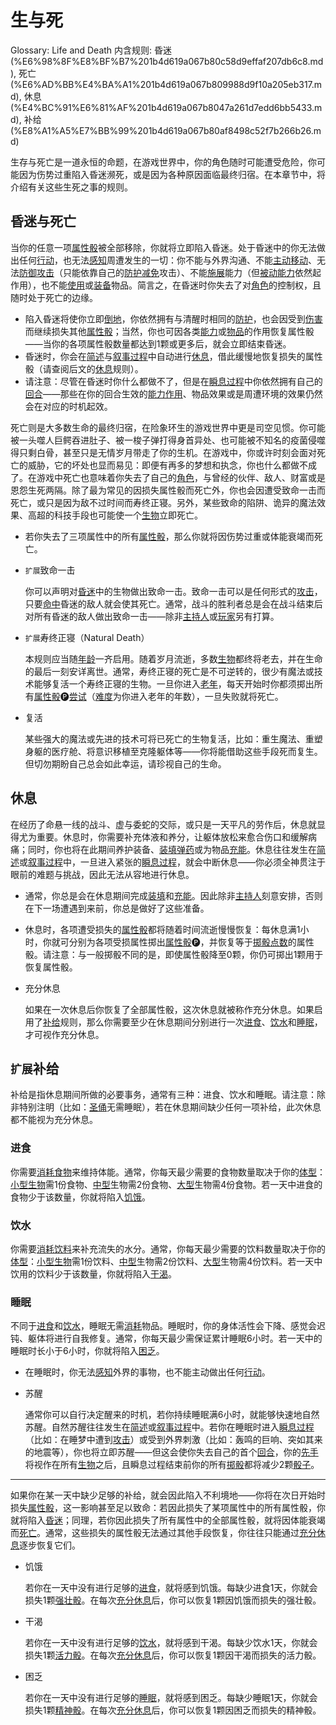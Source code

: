 # 生与死

Glossary: Life and Death
内含规则: 昏迷 (%E6%98%8F%E8%BF%B7%201b4d619a067b80c58d9effaf207db6c8.md), 死亡 (%E6%AD%BB%E4%BA%A1%201b4d619a067b809988d9f10a205eb317.md), 休息 (%E4%BC%91%E6%81%AF%201b4d619a067b8047a261d7edd6bb5433.md), 补给 (%E8%A1%A5%E7%BB%99%201b4d619a067b80af8498c52f7b266b26.md)

生存与死亡是一道永恒的命题，在游戏世界中，你的角色随时可能遭受危险，你可能因为伤势过重陷入昏迷濒死，或是因为各种原因面临最终归宿。在本章节中，将介绍有关这些生死之事的规则。

## 昏迷与死亡

当你的任意一项[属性骰](%E5%B1%9E%E6%80%A7%E9%AA%B0%201b3d619a067b80d2a1ebea63149d92fb.md)被全部移除，你就将立即陷入昏迷。处于昏迷中的你无法做出任何[行动](%E8%A1%8C%E5%8A%A8%201b5d619a067b80358481f4e8946e320c.md)，也无法[感知](%E6%84%9F%E7%9F%A5%201b5d619a067b807db5b1c3d177476720.md)周遭发生的一切：你不能与外界沟通、不能[主动移动](%E4%B8%BB%E5%8A%A8%E7%A7%BB%E5%8A%A8%201b3d619a067b80b1a07ac8b1451a4e9b.md)、无法[防御](%E9%98%B2%E5%BE%A1%201b4d619a067b80c1b469edf3fc8d5ea0.md)[攻击](%E6%94%BB%E5%87%BB%201b5d619a067b80ab8482e091a267f3f3.md)（只能依靠自己的[防护减免](%E9%98%B2%E6%8A%A4%E5%87%8F%E5%85%8D%201b4d619a067b80d9bcddf74f59410326.md)攻击）、不能[施展](%E6%96%BD%E5%B1%95%E8%83%BD%E5%8A%9B%201b3d619a067b80f38dccf027f026b32f.md)能力（但[被动能力](%E8%A2%AB%E5%8A%A8%E8%83%BD%E5%8A%9B%201b3d619a067b8041a000ebc294fff708.md)依然起作用），也不能[使用](%E4%BD%BF%E7%94%A8%201b3d619a067b80bbbbacd6817c707325.md)或[装备](%E8%A3%85%E5%A4%87%201b3d619a067b80f99057fe3412922dd5.md)物品。简言之，在昏迷时你失去了对[角色](%E8%A7%92%E8%89%B2%201b3d619a067b801b8c3fee60f31a5235.md)的控制权，且随时处于死亡的边缘。

- 陷入昏迷将使你立即[倒地](%E5%80%92%E5%9C%B0%201b3d619a067b808fafc8c6969c904b96.md)，你依然拥有与清醒时相同的[防护](%E9%98%B2%E6%8A%A4%201b3d619a067b806e8bd4c7265f5a00fa.md)，也会因受到[伤害](%E9%80%A0%E6%88%90%E4%BC%A4%E5%AE%B3%201b4d619a067b8092a3a9d4c4494aea00.md)而继续损失其他[属性骰](%E5%B1%9E%E6%80%A7%E9%AA%B0%201b3d619a067b80d2a1ebea63149d92fb.md)；当然，你也可因各类[能力](%E8%83%BD%E5%8A%9B%201b3d619a067b80139849d21869c19f49.md)或[物品](%E7%89%A9%E5%93%81%201b3d619a067b803f863edfb283e94d9a.md)的作用恢复属性骰——当你的各项属性骰数量都达到1颗或更多后，就会立即结束昏迷。
- 昏迷时，你会在[简述](%E7%AE%80%E8%BF%B0%E8%BF%87%E7%A8%8B%201b3d619a067b80df82dfd6601c10c345.md)与[叙事过程](%E5%8F%99%E4%BA%8B%E8%BF%87%E7%A8%8B%201b3d619a067b80e7a942d3ca0dce9e86.md)中自动进行[休息](%E4%BC%91%E6%81%AF%201b4d619a067b8047a261d7edd6bb5433.md)，借此缓慢地恢复损失的属性骰（请查阅后文的[休息](%E4%BC%91%E6%81%AF%201b4d619a067b8047a261d7edd6bb5433.md)规则）。
- 请注意：尽管在昏迷时你什么都做不了，但是在[瞬息过程](%E7%9E%AC%E6%81%AF%E8%BF%87%E7%A8%8B%201b3d619a067b80aaa52efa8a891fe3ad.md)中你依然拥有自己的[回合](%E5%9B%9E%E5%90%88%201b3d619a067b80d5b828fcef065cc971.md)——那些在你的回合生效的[能力作用](%E8%83%BD%E5%8A%9B%E4%BD%9C%E7%94%A8%201b3d619a067b80dc8bc6e50b0d9f7a33.md)、物品效果或是周遭环境的效果仍然会在对应的时机起效。

死亡则是大多数生命的最终归宿，在险象环生的游戏世界中更是司空见惯。你可能被一头噬人巨鳄吞进肚子、被一梭子弹打得身首异处、也可能被不知名的疫菌侵噬得只剩白骨，甚至只是无情岁月带走了你的生机。在游戏中，你或许时刻会面对死亡的威胁，它的坏处也显而易见：即便有再多的梦想和执念，你也什么都做不成了。在游戏中死亡也意味着你失去了自己的[角色](%E8%A7%92%E8%89%B2%201b3d619a067b801b8c3fee60f31a5235.md)，与曾经的伙伴、敌人、财富或是恩怨生死两隔。除了最为常见的因损失属性骰而死亡外，你也会因遭受致命一击而死亡，或只是因为敌不过时间而寿终正寝。另外，某些致命的陷阱、诡异的魔法效果、高超的科技手段也可能使一个[生物](%E7%94%9F%E7%89%A9%201b3d619a067b80d0bbe1d113bf20ff1f.md)立即死亡。

- 若你失去了三项属性中的所有[属性骰](%E5%B1%9E%E6%80%A7%E9%AA%B0%201b3d619a067b80d2a1ebea63149d92fb.md)，那么你就将因伤势过重或体能衰竭而死亡。
- `扩展`致命一击
    
    
    你可以声明对[昏迷](%E6%98%8F%E8%BF%B7%201b4d619a067b80c58d9effaf207db6c8.md)中的生物做出致命一击。致命一击可以是任何形式的[攻击](%E6%94%BB%E5%87%BB%201b5d619a067b80ab8482e091a267f3f3.md)，只要[命中](%E5%91%BD%E4%B8%AD%201b4d619a067b805b9ae6f266211ce9d3.md)昏迷的敌人就会使其死亡。通常，战斗的胜利者总是会在战斗结束后对所有昏迷的敌人做出致命一击——除非[主持人](%E4%B8%BB%E6%8C%81%E4%BA%BA%201b3d619a067b80c9ad40cd30502c5e9f.md)或[玩家](%E7%8E%A9%E5%AE%B6%201b3d619a067b805cb720c54529e09508.md)另有打算。
    
- `扩展`寿终正寝（Natural Death）
    
    
    本规则应当随[年龄](%E5%B9%B4%E9%BE%84%201b3d619a067b8032bc05cba46ed99b5d.md)一齐启用。随着岁月流逝，多数[生物](%E7%94%9F%E7%89%A9%201b3d619a067b80d0bbe1d113bf20ff1f.md)都终将老去，并在生命的最后一刻安详离世。通常，寿终正寝的死亡是不可逆转的，很少有魔法或技术能够复活一个寿终正寝的生物。一旦你进入[老年](%E8%80%81%E5%B9%B4%201b3d619a067b8093a7a6db4ad3efb22c.md)，每天开始时你都须掷出所有[属性骰](%E5%B1%9E%E6%80%A7%E9%AA%B0%201b3d619a067b80d2a1ebea63149d92fb.md)🅟[尝试](%E5%B0%9D%E8%AF%95%201b3d619a067b8009aad4e7ce70111ce4.md)（[难度](%E9%9A%BE%E5%BA%A6%201b3d619a067b80fbbc95dc0c033f5e3c.md)为你进入老年的年数），一旦失败就将死亡。
    
- 复活
    
    
    某些强大的魔法或先进的技术可将已死亡的生物复活，比如：重生魔法、重塑身躯的医疗舱、将意识移植至克隆躯体等——你将能借助这些手段死而复生。但切勿期盼自己总会如此幸运，请珍视自己的生命。
    

## 休息

在经历了命悬一线的战斗、虚与委蛇的交际，或只是一天平凡的劳作后，休息就显得尤为重要。休息时，你需要补充体液和养分，让躯体放松来愈合伤口和缓解病痛；同时，你也将在此期间养护装备、[装填](%E8%A3%85%E5%A1%AB%201b3d619a067b802780a7f5d5de199883.md)[弹药](%E5%BC%B9%E8%8D%AF%201b3d619a067b80a69233f4e32634e075.md)或为物品[充能](%E5%85%85%E8%83%BD%201b3d619a067b8070b1c2f929944deec5.md)。休息往往发生在[简述](%E7%AE%80%E8%BF%B0%E8%BF%87%E7%A8%8B%201b3d619a067b80df82dfd6601c10c345.md)或[叙事过程](%E5%8F%99%E4%BA%8B%E8%BF%87%E7%A8%8B%201b3d619a067b80e7a942d3ca0dce9e86.md)中，一旦进入紧张的[瞬息过程](%E7%9E%AC%E6%81%AF%E8%BF%87%E7%A8%8B%201b3d619a067b80aaa52efa8a891fe3ad.md)，就会中断休息——你必须全神贯注于眼前的难题与挑战，因此无法从容地进行休息。

- 通常，你总是会在休息期间完成[装填](%E8%A3%85%E5%A1%AB%201b3d619a067b802780a7f5d5de199883.md)和[充能](%E5%85%85%E8%83%BD%201b3d619a067b8070b1c2f929944deec5.md)。因此除非[主持人](%E4%B8%BB%E6%8C%81%E4%BA%BA%201b3d619a067b80c9ad40cd30502c5e9f.md)刻意安排，否则在下一场遭遇到来前，你总是做好了这些准备。
- 休息时，各项遭受损失的[属性骰](%E5%B1%9E%E6%80%A7%E9%AA%B0%201b3d619a067b80d2a1ebea63149d92fb.md)都将随着时间流逝慢慢恢复：每休息满1小时，你就可分别为各项受损属性掷出[属性骰](%E5%B1%9E%E6%80%A7%E9%AA%B0%201b3d619a067b80d2a1ebea63149d92fb.md)🅟，并恢复等于[掷骰](%E6%8E%B7%E9%AA%B0%201b3d619a067b80f89c53e38483e535c4.md)[点数](%E7%82%B9%E6%95%B0%201b3d619a067b806ebe79e7eaae471228.md)的属性骰。请注意：与一般掷骰不同的是，即使属性骰降至0颗，你仍可掷出1颗用于恢复属性骰。
- 充分休息
    
    
    如果在一次休息后你恢复了全部属性骰，这次休息就被称作充分休息。如果启用了[补给](%E8%A1%A5%E7%BB%99%201b4d619a067b80af8498c52f7b266b26.md)规则，那么你需要至少在休息期间分别进行一次[进食](%E8%BF%9B%E9%A3%9F%201b4d619a067b80d88662c0771da52fa7.md)、[饮水](%E9%A5%AE%E6%B0%B4%201b4d619a067b80959c3be0132ac8c957.md)和[睡眠](%E7%9D%A1%E7%9C%A0%201b4d619a067b8055b62bfe5badddc625.md)，才可视作充分休息。
    

## `扩展`补给

补给是指休息期间所做的必要事务，通常有三种：进食、饮水和睡眠。请注意：除非特别注明（比如：[圣俑](https://www.notion.so/1b4d619a067b8064b142d384391fe214?pvs=21)无需睡眠），若在休息期间缺少任何一项补给，此次休息都不能视为充分休息。

### 进食

你需要[消耗](%E6%B6%88%E8%80%97%201b3d619a067b80789d16e44120e1be39.md)[食物](%E9%A3%9F%E7%89%A9%201b3d619a067b808f8beafe180e8eb22f.md)来维持体能。通常，你每天最少需要的食物数量取决于你的[体型](%E4%BD%93%E5%9E%8B%201b3d619a067b8088832ae7bd3d7333df.md)：[小型](https://www.notion.so/1b4d619a067b8010bd07e9075b8f71f2?pvs=21)[生物](%E7%94%9F%E7%89%A9%201b3d619a067b80d0bbe1d113bf20ff1f.md)需1份食物、[中型](https://www.notion.so/1b4d619a067b803f9d27cc385878526d?pvs=21)生物需2份食物、[大型](https://www.notion.so/1b4d619a067b8008b948dccfac910e8b?pvs=21)生物需4份食物。若一天中进食的食物少于该数量，你就将陷入[饥饿](%E9%A5%A5%E9%A5%BF%201b4d619a067b804c869deaa94d25b35f.md)。

### 饮水

你需要[消耗](%E6%B6%88%E8%80%97%201b3d619a067b80789d16e44120e1be39.md)[饮料](%E9%A5%AE%E6%96%99%201b3d619a067b80f1bb44dd1a6cee8a70.md)来补充流失的水分。通常，你每天最少需要的饮料数量取决于你的[体型](%E4%BD%93%E5%9E%8B%201b3d619a067b8088832ae7bd3d7333df.md)：[小型](https://www.notion.so/1b4d619a067b8010bd07e9075b8f71f2?pvs=21)[生物](%E7%94%9F%E7%89%A9%201b3d619a067b80d0bbe1d113bf20ff1f.md)需1份饮料、[中型](https://www.notion.so/1b4d619a067b803f9d27cc385878526d?pvs=21)生物需2份饮料、[大型](https://www.notion.so/1b4d619a067b8008b948dccfac910e8b?pvs=21)生物需4份饮料。若一天中饮用的饮料少于该数量，你就将陷入[干渴](%E5%B9%B2%E6%B8%B4%201b4d619a067b80cc82ecc56a530e0f4c.md)。

### 睡眠

不同于[进食](%E8%BF%9B%E9%A3%9F%201b4d619a067b80d88662c0771da52fa7.md)和[饮水](%E9%A5%AE%E6%B0%B4%201b4d619a067b80959c3be0132ac8c957.md)，睡眠无需[消耗](%E6%B6%88%E8%80%97%201b3d619a067b80789d16e44120e1be39.md)物品。睡眠时，你的身体活性会下降、感觉会迟钝、躯体将进行自我修复。通常，你每天最少需保证累计睡眠6小时。若一天中的睡眠时长小于6小时，你就将陷入[困乏](%E5%9B%B0%E4%B9%8F%201b4d619a067b80f697c7d48efa599365.md)。

- 在睡眠时，你无法[感知](%E6%84%9F%E7%9F%A5%201b5d619a067b807db5b1c3d177476720.md)外界的事物，也不能主动做出任何[行动](%E8%A1%8C%E5%8A%A8%201b5d619a067b80358481f4e8946e320c.md)。
- 苏醒
    
    
    通常你可以自行决定醒来的时机，若你持续睡眠满6小时，就能够快速地自然苏醒。自然苏醒往往发生在[简述](%E7%AE%80%E8%BF%B0%E8%BF%87%E7%A8%8B%201b3d619a067b80df82dfd6601c10c345.md)或[叙事过程](%E5%8F%99%E4%BA%8B%E8%BF%87%E7%A8%8B%201b3d619a067b80e7a942d3ca0dce9e86.md)中。若你在睡眠时进入[瞬息过程](%E7%9E%AC%E6%81%AF%E8%BF%87%E7%A8%8B%201b3d619a067b80aaa52efa8a891fe3ad.md)（比如：在睡梦中遭到[攻击](%E6%94%BB%E5%87%BB%201b5d619a067b80ab8482e091a267f3f3.md)）或受到外界刺激（比如：轰鸣的巨响、突如其来的地震等），你也将立即苏醒——但这会使你失去自己的首个[回合](%E5%9B%9E%E5%90%88%201b3d619a067b80d5b828fcef065cc971.md)，你的[先手](%E5%85%88%E6%89%8B%201b3d619a067b801c8256ff8739657348.md)将视作在所有[生物](%E7%94%9F%E7%89%A9%201b3d619a067b80d0bbe1d113bf20ff1f.md)之后，且瞬息过程结束前你的所有[掷骰](%E6%8E%B7%E9%AA%B0%201b3d619a067b80f89c53e38483e535c4.md)都将减少2颗[骰子](%E9%AA%B0%E5%AD%90%201b3d619a067b809a8af1c709238cdb0d.md)。
    

---

如果你在某一天中缺少足够的补给，就会因此陷入不利境地——你将在次日开始时损失[属性骰](%E5%B1%9E%E6%80%A7%E9%AA%B0%201b3d619a067b80d2a1ebea63149d92fb.md)，这一影响甚至足以致命：若因此损失了某项属性中的所有属性骰，你就将陷入[昏迷](%E6%98%8F%E8%BF%B7%201b4d619a067b80c58d9effaf207db6c8.md)；同理，若你因此损失了所有属性中的全部属性骰，就将因体能衰竭而[死亡](%E6%AD%BB%E4%BA%A1%201b4d619a067b809988d9f10a205eb317.md)。通常，这些损失的属性骰无法通过其他手段恢复，你往往只能通过[充分休息](%E5%85%85%E5%88%86%E4%BC%91%E6%81%AF%201b5d619a067b80e2b5fed1c29a10f820.md)逐步恢复它们。

- 饥饿
    
    
    若你在一天中没有进行足够的[进食](%E8%BF%9B%E9%A3%9F%201b4d619a067b80d88662c0771da52fa7.md)，就将感到饥饿。每缺少进食1天，你就会损失1颗[强壮骰](%E5%BC%BA%E5%A3%AE%E9%AA%B0%201b3d619a067b806094ebcc0abdf4ba13.md)。在每次[充分休息](%E5%85%85%E5%88%86%E4%BC%91%E6%81%AF%201b5d619a067b80e2b5fed1c29a10f820.md)后，你可以恢复1颗因饥饿而损失的强壮骰。
    
- 干渴
    
    
    若你在一天中没有进行足够的[饮水](%E9%A5%AE%E6%B0%B4%201b4d619a067b80959c3be0132ac8c957.md)，就将感到干渴。每缺少饮水1天，你就会损失1颗[活力骰](%E6%B4%BB%E5%8A%9B%E9%AA%B0%201b3d619a067b8019a494fecc31aaaafa.md)。在每次[充分休息](%E5%85%85%E5%88%86%E4%BC%91%E6%81%AF%201b5d619a067b80e2b5fed1c29a10f820.md)后，你可以恢复1颗因干渴而损失的活力骰。
    
- 困乏
    
    
    若你在一天中没有进行足够的[睡眠](%E7%9D%A1%E7%9C%A0%201b4d619a067b8055b62bfe5badddc625.md)，就将感到困乏。每缺少睡眠1天，你就会损失1颗[精神骰](%E7%B2%BE%E7%A5%9E%E9%AA%B0%201b3d619a067b80a8a9ffef3e0057db9d.md)。在每次[充分休息](%E5%85%85%E5%88%86%E4%BC%91%E6%81%AF%201b5d619a067b80e2b5fed1c29a10f820.md)后，你可以恢复1颗因困乏而损失的精神骰。